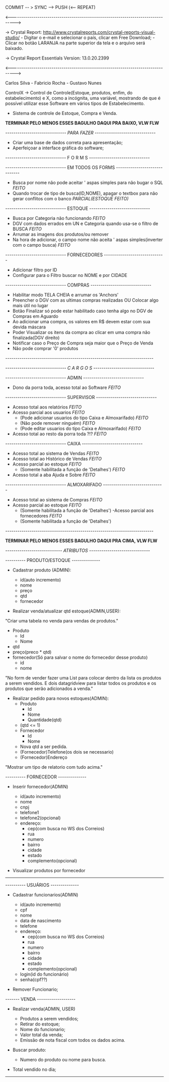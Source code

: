 COMMIT -- >  SYNC -->  PUSH (<-- REPEAT)

<-------------------------------------------------------------------------------->

 -> Crystal Report: http://www.crystalreports.com/crystal-reports-visual-studio/
      - Digitar o e-mail e selecionar o país, clicar em Free Download;
      - Clicar no botão LARANJA na parte superior da tela e o arquivo será baixado.

 -> Crystal Report Essentials Version: 13.0.20.2399

<-------------------------------------------------------------------------------->

Carlos Silva  - Fabricio Rocha - Gustavo Nunes

ControlX -> Control de Controle(Estoque, produtos, enfim, do estabelecimento) e X, como a incógnita, uma variável,
mostrando de que é possível utilizar esse Software em vários tipos de Estabelecimento.

- Sistema de controle de Estoque, Compra e Venda.

****TERMINAR PELO MENOS ESSES BAGULHO DAQUI PRA BAIXO, VLW FLW**** 


*------------------------------ PARA FAZER ------------------------------*

 - Criar uma base de dados correta para apresentação;
 - Aperfeiçoar a interface gráfica do software;

------------------------------ F O R M S ------------------------------


------------------------------ EM TODOS OS FORMS ------------------------------

- Busca por nome não pode aceitar ' aspas simples para não bugar o SQL *FEITO*
- Quando trocar de tipo de busca(ID,NOME), apagar o textbox para não gerar conflitos com o banco *PARCIAL(ESTOQUE FEITO)*

------------------------------  ESTOQUE ------------------------------

- Busca por Categoria não funcionando *FEITO*
- DGV com dados errados em UN e Categoria quando usa-se o filtro de BUSCA *FEITO*
- Arrumar as imagens dos produtos/ou remover
- Na hora de adicionar, o campo nome não aceita ' aspas simples(inverter com o campo busca) *FEITO*

------------------------------ FORNECEDORES ------------------------------

  - Adicionar filtro por ID
  - Configurar para o Filtro buscar no NOME e por CIDADE

------------------------------ COMPRAS ------------------------------

  - Habilitar modo TELA CHEIA e arrumar os 'Anchors'
  - Preencher o DGV com as ultimas compras realizadas OU Colocar algo mais útil no lugar
  - Botão Finalizar só pode estar habilitado caso tenha algo no DGV de Compras em Aguardo
  - Ao adicionar uma compra, os valores em R$ devem estar com sua devida máscara
  - Poder Visualizar os itens da compra ao clicar em uma compra não finalizada(DGV direito)
  - Notificar caso o Preço de Compra seja maior que o Preço de Venda
  - Não pode comprar '0' produtos

*-------------------------------------------------------------------------*

*------------------------------ C A R G O S ------------------------------*

------------------------------ ADMIN ------------------------------

  - Dono da porra toda, acesso total ao Software *FEITO*

------------------------------ SUPERVISOR ------------------------------

  - Acesso total aos relatórios *FEITO*
  - Acesso parcial aos usuarios *FEITO*
	- (Pode adicionar usuarios do tipo Caixa e Almoxarifado) *FEITO*
	- (Não pode remover ninguém) *FEITO*
	- (Pode editar usuarios do tipo Caixa e Almoxarifado) *FEITO*
  - Acesso total ao resto da porra toda ?!? *FEITO*

------------------------------ CAIXA ------------------------------

  - Acesso total ao sistema de Vendas *FEITO*
  - Acesso total ao Histórico de Vendas *FEITO*
  - Acesso parcial ao estoque *FEITO*
	- (Somente habilitada a função de 'Detalhes') *FEITO*
  - Acesso total a aba Ajuda e Sobre *FEITO*

------------------------------ ALMOXARIFADO ------------------------------

  - Acesso total ao sistema de Compras *FEITO*
  - Acesso parcial ao estoque *FEITO*
	- (Somente habilitada a função de 'Detalhes')
  -Acesso parcial aos fornecedores *FEITO*
	- (Somente habilitada a função de 'Detalhes')

*-------------------------------------------------------------------------*


****TERMINAR PELO MENOS ESSES BAGULHO DAQUI PRA CIMA, VLW FLW****     


*---------------------------- ATRIBUTOS ------------------------------*

---------- PRODUTO/ESTOQUE --------------

- Cadastrar produto (ADMIN):
  - id(auto incremento)
  - nome
  - preço
  - qtd
  - fornecedor

- Realizar venda/atualizar qtd estoque(ADMIN,USER):


"Criar uma tabela no venda para vendas de produtos."
  - Produto
    - Id
    - Nome
  - qtd
  - preço(preco * qtd)
  - fornecedor(Só para salvar o nome do fornecedor desse produto)
      - id
      - nome

"No form de vender fazer uma List<Produtos> para colocar dentro da lista os produtos
  a serem vendidos. E dois datagridview para listar todos os produtos e os produtos
  que serão adicionados a venda."
  
- Realizar pedido para novos estoques(ADMIN):
  - Produto
    - Id
    - Nome
    - Quantidade(qtd)
  - (qtd <= 1)
  - Fornecedor
    - Id
    - Nome
  - Nova qtd a ser pedida.
  - (Fornecedor)Telefone(os dois se necessario)
  - (Fornecedor)Endereço
  
  
"Mostrar um tipo de relatorio com tudo acima."
  
---------- FORNECEDOR --------------

- Inserir fornecedor(ADMIN)
  - id(auto incremento)
  - nome
  - cnpj
  - telefone1
  - telefone2(opcional)
  - endereço:
    - cep(com busca no WS dos Correios)
    - rua
    - numero
    - bairro
    - cidade
    - estado
    - complemento(opcional)
    
- Visualizar produtos por fornecedor
  
---------------------------------

---------- USUÁRIOS -------------- 

- Cadastrar funcionarios(ADMIN)
  - id(auto incremento)
  - cpf
  - nome
  - data de nascimento
  - telefone
  - endereço:
    - cep(com busca no WS dos Correios)
    - rua
    - numero
    - bairro
    - cidade
    - estado
    - complemento(opcional)
  - login(id do funcionário)
  - senha(cpf??)
  
- Remover Funcionario;

------- VENDA -------------------

- Realizar venda(ADMIN, USER)
  - Produtos a serem vendidos;
  - Retirar do estoque;
  - Nome do funcionario;
  - Valor total da venda;
  - Emissão de nota fiscal com todos os dados acima.
  
- Buscar produto:
  - Numero do produto ou nome para busca.
  
- Total vendido no dia;
----------------------------------


